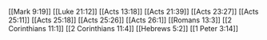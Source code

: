 [[Mark 9:19]]
[[Luke 21:12]]
[[Acts 13:18]]
[[Acts 21:39]]
[[Acts 23:27]]
[[Acts 25:11]]
[[Acts 25:18]]
[[Acts 25:26]]
[[Acts 26:1]]
[[Romans 13:3]]
[[2 Corinthians 11:1]]
[[2 Corinthians 11:4]]
[[Hebrews 5:2]]
[[1 Peter 3:14]]
